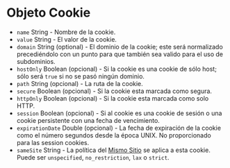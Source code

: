# Objeto Cookie

* `name` String - Nombre de la cookie.
* `value` String - El valor de la cookie.
* `domain` String (optional) - El dominio de la cookie; este será normalizado precediéndolo con un punto para que también sea valido para el uso de subdominios.
* `hostOnly` Boolean (opcional) - Si la cookie es una cookie de sólo host; sólo será `true` si no se pasó ningún dominio.
* `path` String (opcional) - La ruta de la cookie.
* `secure` Boolean (opcional) - Si la cookie esta marcada como segura.
* `httpOnly` Boolean (opcional) - Si la cookie esta marcada como solo HTTP.
* `session` Boolean (opcional) - Si al cookie es una cookie de sesión o una cookie persistente con una fecha de vencimiento.
* `expirationDate` Double (opcional) - La fecha de expiración de la cookie como el número segundos desde la época UNIX. No proporcionado para las session cookies.
* `sameSite` String - La política del [Mismo Sitio](https://developer.mozilla.org/en-US/docs/Web/HTTP/Cookies#SameSite_cookies) se aplica a esta cookie.  Puede ser `unspecified`, `no_restriction`, `lax` o `strict`.
